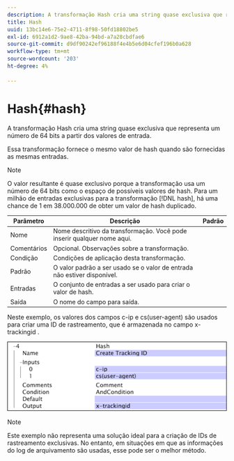 ```yaml
---
description: A transformação Hash cria uma string quase exclusiva que representa um número de 64 bits a partir dos valores de entrada.
title: Hash
uuid: 13bc14e6-75e2-4711-8f98-50fd18802be5
exl-id: 6912a1d2-9ae8-42ba-94bd-a7a28cbdfae6
source-git-commit: d9df90242ef96188f4e4b5e6d04cfef196b0a628
workflow-type: tm+mt
source-wordcount: '203'
ht-degree: 4%

---
```


# Hash{#hash}

A transformação Hash cria uma string quase exclusiva que representa um número de 64 bits a partir dos valores de entrada.

Essa transformação fornece o mesmo valor de hash quando são fornecidas as mesmas entradas.

>[!NOTE]
>
>O valor resultante é quase exclusivo porque a transformação usa um número de 64 bits como o espaço de possíveis valores de hash. Para um milhão de entradas exclusivas para a transformação [!DNL hash], há uma chance de 1 em 38.000.000 de obter um valor de hash duplicado.

| Parâmetro | Descrição | Padrão |
|---|---|---|
| Nome | Nome descritivo da transformação. Você pode inserir qualquer nome aqui. |  |
| Comentários | Opcional. Observações sobre a transformação. |  |
| Condição | Condições de aplicação desta transformação. |  |
| Padrão | O valor padrão a ser usado se o valor de entrada não estiver disponível. |  |
| Entradas | O conjunto de entradas a ser usado para criar o valor de hash. |  |
| Saída | O nome do campo para saída. |  |

Neste exemplo, os valores dos campos c-ip e cs(user-agent) são usados para criar uma ID de rastreamento, que é armazenada no campo x-trackingid .

![](assets/cfg_TransformationType_Hash.png)

>[!NOTE]
>
>Este exemplo não representa uma solução ideal para a criação de IDs de rastreamento exclusivas. No entanto, em situações em que as informações do log de arquivamento são usadas, esse pode ser o melhor método.
